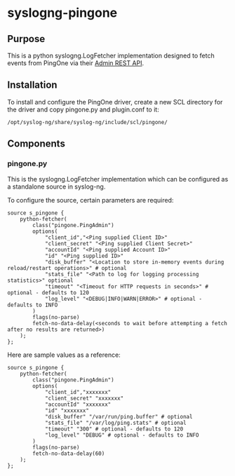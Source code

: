 # syslogng-pingone

## Purpose

This is a python syslogng.LogFetcher implementation designed to fetch events from PingOne via their [Admin REST API](https://admin-api.pingone.com/v3-beta/api-docs/).


## Installation

To install and configure the PingOne driver, create a new SCL directory for the driver and copy pingone.py and plugin.conf to it:

    /opt/syslog-ng/share/syslog-ng/include/scl/pingone/


## Components

### pingone.py

This is the syslogng.LogFetcher implementation which can be configured as a standalone source in syslog-ng. 

To configure the source, certain parameters are required:

    source s_pingone {
        python-fetcher(
            class("pingone.PingAdmin")
            options(
                "client_id","<Ping supplied Client ID>"
                "client_secret" "<Ping supplied Client Secret>"
                "accountId" "<Ping supplied Account ID>"
                "id" "<Ping supplied ID>"
                "disk_buffer" "<Location to store in-memory events during reload/restart operations>" # optional
                "stats_file" "<Path to log for logging processing statistics>" optional
                "timeout" "<Timeout for HTTP requests in seconds>" # optional - defaults to 120
                "log_level" "<DEBUG|INFO|WARN|ERROR>" # optional - defaults to INFO
            )
            flags(no-parse)
            fetch-no-data-delay(<seconds to wait before attempting a fetch after no results are returned>)
        );
    };

Here are sample values as a reference:

    source s_pingone {
        python-fetcher(
            class("pingone.PingAdmin")
            options(
                "client_id","xxxxxxx"
                "client_secret" "xxxxxxx"
                "accountId" "xxxxxxx"
                "id" "xxxxxxx"
                "disk_buffer" "/var/run/ping.buffer" # optional
                "stats_file" "/var/log/ping.stats" # optional
                "timeout" "300" # optional - defaults to 120
                "log_level" "DEBUG" # optional - defaults to INFO
            )
            flags(no-parse)
            fetch-no-data-delay(60)
        );
    };